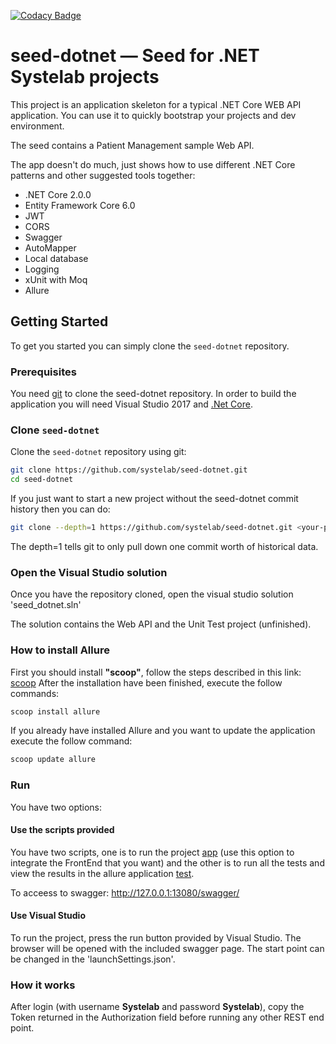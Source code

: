 [![Codacy Badge](https://api.codacy.com/project/badge/Grade/d6124578c1984b24bde396b8ada17d0e)](https://www.codacy.com/app/alfonsoserra/seed-dotnet?utm_source=github.com&amp;utm_medium=referral&amp;utm_content=systelab/seed-dotnet&amp;utm_campaign=Badge_Grade)

# seed-dotnet — Seed for .NET Systelab projects

This project is an application skeleton for a typical .NET Core WEB API application. You can use it
to quickly bootstrap your projects and dev environment.

The seed contains a Patient Management sample Web API.

The app doesn't do much, just shows how to use different .NET Core patterns and other suggested tools together:

* .NET Core 2.0.0
* Entity Framework Core 6.0
* JWT
* CORS
* Swagger
* AutoMapper
* Local database
* Logging
* xUnit with Moq
* Allure


## Getting Started

To get you started you can simply clone the `seed-dotnet` repository.

### Prerequisites

You need [git][git] to clone the seed-dotnet repository.
In order to build the application you will need Visual Studio 2017 and [.Net Core][dotnet].

### Clone `seed-dotnet`

Clone the `seed-dotnet` repository using git:

```bash
git clone https://github.com/systelab/seed-dotnet.git
cd seed-dotnet
```

If you just want to start a new project without the seed-dotnet commit history then you can do:

```bash
git clone --depth=1 https://github.com/systelab/seed-dotnet.git <your-project-name>
```

The depth=1 tells git to only pull down one commit worth of historical data.


### Open the Visual Studio solution

Once you have the repository cloned, open the visual studio solution 'seed_dotnet.sln'

The solution contains the Web API and the Unit Test project (unfinished).

### How to install Allure

First you should install **"scoop"**, follow the steps described in this link: [scoop]
After the installation have been finished, execute the follow commands:
```bash
scoop install allure
```
If you already have installed Allure and you want to update the application execute the follow command:
```bash
scoop update allure
```

### Run

You have two options:

#### Use the scripts provided

You have two scripts, one is to run the project [app] (use this option to integrate the FrontEnd that you want) and the other is to run all the tests and view the results in the allure application [test].

To acceess to swagger: http://127.0.0.1:13080/swagger/

#### Use Visual Studio
To run the project, press the run button provided by Visual Studio. The browser will be opened with the included swagger page. The start point can be changed in the 'launchSettings.json'.


### How it works

After login (with username **Systelab** and password **Systelab**), copy the Token returned in the Authorization field before running any other REST end point.


[git]: https://git-scm.com/
[dotnet]:https://www.microsoft.com/net/download/windows
[scoop]:http://scoop.sh/
[test]:https://github.com/systelab/seed-dotnet/blob/master/src/test.bat
[app]:https://github.com/systelab/seed-dotnet/blob/master/src/app.bat

